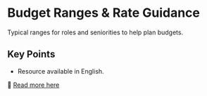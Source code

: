 # Budget Ranges & Rate Guidance

Typical ranges for roles and seniorities to help plan budgets.

## Key Points
- Resource available in English.

📖 [Read more here](https://docs.example.com/budget/ranges)
